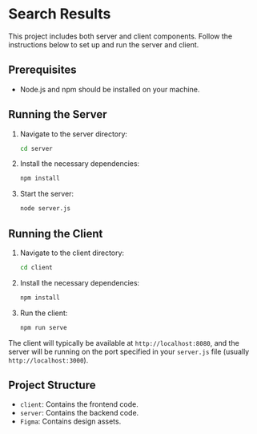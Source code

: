 # Search Results

This project includes both server and client components. Follow the instructions below to set up and run the server and client.

## Prerequisites

- Node.js and npm should be installed on your machine.

## Running the Server

1. Navigate to the server directory:
    ```sh
    cd server
    ```

2. Install the necessary dependencies:
    ```sh
    npm install
    ```

3. Start the server:
    ```sh
    node server.js
    ```

## Running the Client

1. Navigate to the client directory:
    ```sh
    cd client
    ```

2. Install the necessary dependencies:
    ```sh
    npm install
    ```

3. Run the client:
    ```sh
    npm run serve
    ```

The client will typically be available at `http://localhost:8080`, and the server will be running on the port specified in your `server.js` file (usually `http://localhost:3000`).

## Project Structure

- `client`: Contains the frontend code.
- `server`: Contains the backend code.
- `Figma`: Contains design assets.

